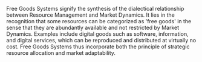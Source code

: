 
Free Goods Systems signify the synthesis of the dialectical relationship between Resource Management and Market Dynamics. It lies in the recognition that some resources can be categorized as 'free goods' in the sense that they are abundantly available and not restricted by Market Dynamics. Examples include digital goods such as software, information, and digital services, which can be reproduced and distributed at virtually no cost. Free Goods Systems thus incorporate both the principle of strategic resource allocation and market adaptability.

